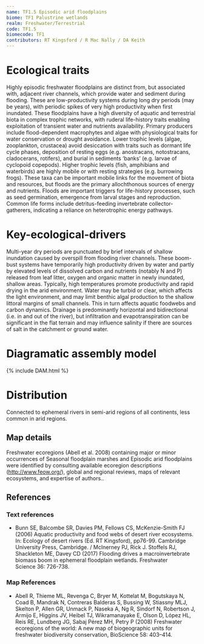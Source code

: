 ```yaml
---
name: TF1.5 Episodic arid floodplains
biome: TF1 Palustrine wetlands
realm: Freshwater/Terrestrial
code: TF1.5
biomecode: TF1
contributors: RT Kingsford / R Mac Nally / DA Keith
---
```


# Ecological traits


Highly episodic freshwater floodplains are distinct from, but associated with, adjacent river channels, which provide water and sediment during flooding. These are low-productivity systems during long dry periods (may be years), with periodic spikes of very high productivity when first inundated. These floodplains have a high diversity of aquatic and terrestrial biota in complex trophic networks, with ruderal life-history traits enabling exploitation of transient water and nutrients availability. Primary producers include flood-dependent macrophytes and algae with physiological traits for water conservation or drought avoidance. Lower trophic levels (algae, zooplankton, crustacea) avoid desiccation with traits such as dormant life cycle phases, deposition of resting eggs (e.g. anostracans, notostracans, cladocerans, rotifers), and burial in sediments ‘banks’ (e.g. larvae of cyclopoid copepods). Higher trophic levels (fish, amphibians and waterbirds) are highly mobile or with resting strategies (e.g. burrowing frogs). These taxa can be important mobile links for the movement of biota and resources, but floods are the primary allochthonous sources of energy and nutrients. Floods are important triggers for life-history processes, such as seed germination, emergence from larval stages and reproduction. Common life forms include detritus-feeding invertebrate collector-gatherers, indicating a reliance on heterotrophic energy pathways.


# Key-ecological-drivers


Multi-year dry periods are punctuated by brief intervals of shallow inundation caused by overspill from flooding river channels. These boom-bust systems have temporarily high productivity driven by water and partly by elevated levels of dissolved carbon and nutrients (notably N and P) released from leaf litter, oxygen and organic matter in newly inundated, shallow areas. Typically, high temperatures promote productivity and rapid drying in the arid environment. Water may be turbid or clear, which affects the light environment, and may limit benthic algal production to the shallow littoral margins of small channels. This in turn affects aquatic foodwebs and carbon dynamics. Drainage is predominantly horizontal and bidirectional (i.e. in and out of the river), but infiltration and evapotranspiration can be significant in the flat terrain and may influence salinity if there are sources of salt in the catchment or ground water.


# Diagramatic assembly model

{% include DAM.html %}

# Distribution


Connected to ephemeral rivers in semi-arid regions of all continents, less common in arid regions.


## Map details

Freshwater ecoregions (Abell et al. 2008) containing major or minor occurrences of Seasonal floodplain marshes and Episodic arid floodplains were identified by consulting available ecoregion descriptions (http://www.feow.org/),  global and regional reviews, maps of relevant ecosystems, and expertise of authors..

## References
### Text references
* Bunn SE, Balcombe SR, Davies PM, Fellows CS, McKenzie-Smith FJ (2006) Aquatic productivity and food webs of desert river ecosystems. In: Ecology of desert rivers (Ed. RT Kingsford), pp76-99. Cambridge University Press, Cambridge. / McInerney PJ, Rick J. Stoffels RJ, Shackleton ME, Davey CD (2017) Flooding drives a macroinvertebrate biomass boom in ephemeral floodplain wetlands. Freshwater Science 36: 726-738.
### Map References
* Abell R, Thieme ML, Revenga C, Bryer M, Kottelat M, Bogutskaya N, Coad B, Mandrak N, Contreras Balderas S, Bussing W, Stiassny MLJ, Skelton P, Allen GR, Unmack P, Naseka A, Ng R, Sindorf N, Robertson J, Armijo E, Higgins JV, Heibel TJ, Wikramanayake E, Olson D, López HL, Reis RE, Lundberg JG, Sabaj Pérez MH, Petry P (2008) Freshwater ecoregions of the world: A new map of biogeographic units for freshwater biodiversity conservation, BioScience 58: 403–414.
